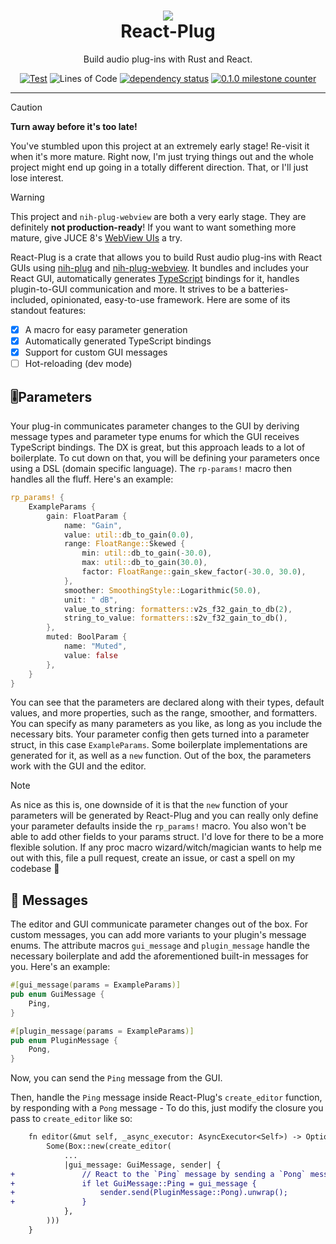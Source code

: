 <div align="center">
<h1>
<img src="https://github.com/user-attachments/assets/000ce122-5dc2-40b6-9a63-bf8942bc3b79">
<div>React-Plug</div>
</h1>
<p>
Build audio plug-ins with Rust and React.
</p>

[![Test](https://github.com/223230/react_plug/actions/workflows/test.yml/badge.svg)](https://github.com/223230/react_plug/actions/workflows/test.yml)
![Lines of Code](https://img.shields.io/badge/dynamic/json?url=https%3A%2F%2Fapi.codetabs.com%2Fv1%2Floc%2F%3Fgithub%3D223230%2Freact_plug%26branch%3Dmain&query=%24%5B%3F(%40.language%3D%3D%22Rust%22)%5D.linesOfCode&label=Lines%20of%20Code&labelColor=gray&color=blue)
[![dependency status](https://deps.rs/repo/github/223230/react_plug/status.svg)](https://deps.rs/repo/github/223230/react_plug)
[![0.1.0 milestone counter](https://img.shields.io/github/milestones/progress-percent/223230/react_plug/1)](https://github.com/223230/react_plug/milestone/1)

</div>

---

> [!CAUTION]
> **Turn away before it's too late!**
> 
> You've stumbled upon this project at an extremely early stage! Re-visit it when
> it's more mature. Right now, I'm just trying things out and the whole project
> might end up going in a totally different direction. That, or I'll just lose
> interest.

> [!WARNING]
> This project and `nih-plug-webview` are both a very early stage. They are
> definitely **not production-ready**! If you want to want something more mature,
> give JUCE 8's [WebView UIs](https://juce.com/blog/juce-8-feature-overview-webview-uis/) a try.

React-Plug is a crate that allows you to build Rust audio plug-ins with React GUIs
using [nih-plug](https://github.com/robbert-vdh/nih-plug) and [nih-plug-webview](https://github.com/httnn/nih-plug-webview). It bundles and includes your
React GUI, automatically generates [TypeScript](https://typescriptlang.org) bindings for it, handles
plugin-to-GUI communication and more. It strives to be a batteries-included,
opinionated, easy-to-use framework. Here are some of its standout features:

  - [x] A macro for easy parameter generation
  - [x] Automatically generated TypeScript bindings
  - [x] Support for custom GUI messages
  - [ ] Hot-reloading (dev mode)

## 🎚️Parameters

Your plug-in communicates parameter changes to the GUI by deriving message types and
parameter type enums for which the GUI receives TypeScript bindings. The DX is
great, but this approach leads to a lot of boilerplate. To cut down on that, you
will be defining your parameters once using a DSL (domain specific language). The
`rp-params!` macro then handles all the fluff. Here's an example:

```rust
rp_params! {
    ExampleParams {
        gain: FloatParam {
            name: "Gain",
            value: util::db_to_gain(0.0),
            range: FloatRange::Skewed {
                min: util::db_to_gain(-30.0),
                max: util::db_to_gain(30.0),
                factor: FloatRange::gain_skew_factor(-30.0, 30.0),
            },
            smoother: SmoothingStyle::Logarithmic(50.0),
            unit: " dB",
            value_to_string: formatters::v2s_f32_gain_to_db(2),
            string_to_value: formatters::s2v_f32_gain_to_db(),
        },
        muted: BoolParam {
            name: "Muted",
            value: false
        },
    }
}
```

You can see that the parameters are declared along with their types, default values,
and more properties, such as the range, smoother, and formatters. You can specify as
many parameters as you like, as long as you include the necessary bits. Your
parameter config then gets turned into a parameter struct, in this case
`ExampleParams`. Some boilerplate implementations are generated for it, as well as
a `new` function. Out of the box, the parameters work with the GUI and the editor.

> [!NOTE]
> As nice as this is, one downside of it is that the `new` function of your
> parameters will be generated by React-Plug and you can really only define your
> parameter defaults inside the `rp_params!` macro. You also won't be able to add
> other fields to your params struct. I'd love for there to be a more flexible
> solution. If any proc macro wizard/witch/magician wants to help me out with this,
> file a pull request, create an issue, or cast a spell on my codebase 🧙

## 💬 Messages

The editor and GUI communicate parameter changes out of the box. For custom
messages, you can add more variants to your plugin's message enums. The attribute
macros `gui_message` and `plugin_message` handle the necessary boilerplate and add
the aforementioned built-in messages for you. Here's an example:

```rust
#[gui_message(params = ExampleParams)]
pub enum GuiMessage {
    Ping,
}

#[plugin_message(params = ExampleParams)]
pub enum PluginMessage {
    Pong,
}
```

Now, you can send the `Ping` message from the GUI.

[//]: # (TODO: Example for dispatching inside React)

Then, handle the `Ping` message inside React-Plug's `create_editor` function, by
responding with a `Pong` message - To do this, just modify the closure you pass to
`create_editor` like so:

```diff
    fn editor(&mut self, _async_executor: AsyncExecutor<Self>) -> Option<Box<dyn Editor>> {
        Some(Box::new(create_editor(
            ...
            |gui_message: GuiMessage, sender| {
+               // React to the `Ping` message by sending a `Pong` message.
+               if let GuiMessage::Ping = gui_message {
+                   sender.send(PluginMessage::Pong).unwrap();
+               }
            },
        )))
    }
```
